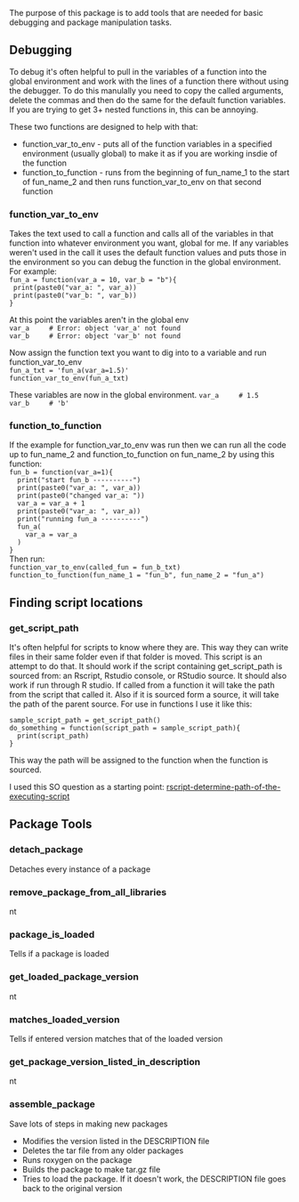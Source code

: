 The purpose of this package is to add tools that are needed for basic debugging and package manipulation tasks.  


## Debugging  
To debug it's often helpful to pull in the variables of a function into the global environment and work with the lines of a function there without using the debugger. To do this manulally you need to copy the called arguments, delete the commas and then do the same for the default function variables. If you are trying to get 3+ nested functions in, this can be annoying.   

These two functions are designed to help with that:  
* function_var_to_env - puts all of the function variables in a specified environment (usually global) to make it as if you are working insdie of the function  
* function_to_function - runs from the beginning of fun_name_1 to the start of fun_name_2 and then runs function_var_to_env on that second function  

### function_var_to_env  
Takes the text used to call a function and calls all of the variables in that function into whatever environment you want, global for me.  If any variables weren't used in the call it uses the default function values and puts those in the environment so you can debug the function in the global environment. For example:  
`fun_a = function(var_a = 10, var_b = "b"){`  
` print(paste0("var_a: ", var_a))`  
` print(paste0("var_b: ", var_b))`  
`}`  
  
At this point the variables aren't in the global env  
`var_a     # Error: object 'var_a' not found`  
`var_b     # Error: object 'var_b' not found`  
  
Now assign the function text you want to dig into to a variable and run function_var_to_env  
`fun_a_txt = 'fun_a(var_a=1.5)'`  
`function_var_to_env(fun_a_txt)`  
   
These variables are now in the global environment.
`var_a     # 1.5`  
`var_b     # 'b'`  
  
### function_to_function  
If the example for function_var_to_env was run then we can run all the code up to fun_name_2 and function_to_function on fun_name_2 by using this function:  
`fun_b = function(var_a=1){`  
`  print("start fun_b ----------")`  
`  print(paste0("var_a: ", var_a))`  
`  print(paste0("changed var_a: "))`  
`  var_a = var_a + 1`  
`  print(paste0("var_a: ", var_a))`  
`  print("running fun_a ----------")`  
`  fun_a(`  
`    var_a = var_a`  
`  )`  
`}`  
Then run:  
`function_var_to_env(called_fun = fun_b_txt)`  
`function_to_function(fun_name_1 = "fun_b", fun_name_2 = "fun_a")`  



## Finding script locations  

### get_script_path  
It's often helpful for scripts to know where they are.  This way they can write files in their same folder even if that folder is moved.  This script is an attempt to do that.  It should work if the script containing get_script_path is sourced from: an Rscript, Rstudio console, or RStudio source.  It should also work if run through R studio.  If called from a function it will take the path from the script that called it.  Also if it is sourced form a source, it will take the path of the parent source.  For use in functions I use it like this:  

`sample_script_path = get_script_path()`  
`do_something = function(script_path = sample_script_path){`  
`  print(script_path)`  
`}`  

This way the path will be assigned to the function when the function is sourced.

I used this SO question as a starting point: [rscript-determine-path-of-the-executing-script](https://stackoverflow.com/questions/1815606/rscript-determine-path-of-the-executing-script)



## Package Tools

### detach_package  
Detaches every instance of a package  


### remove_package_from_all_libraries  
nt  

### package_is_loaded  
Tells if a package is loaded  


### get_loaded_package_version  
nt  


### matches_loaded_version  
Tells if entered version matches that of the loaded version  


### get_package_version_listed_in_description  
nt  


### assemble_package  
Save lots of steps in making new packages  
* Modifies the version listed in the DESCRIPTION file  
* Deletes the tar file from any older packages
* Runs roxygen on the package
* Builds the package to make tar.gz file
* Tries to load the package.  If it doesn't work, the DESCRIPTION file goes back to the original version




